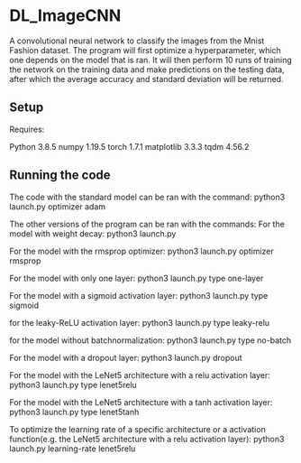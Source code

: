 # DL_ImageCNN

A convolutional neural network to classify the images from the Mnist Fashion dataset. The program will first optimize a hyperparameter, which one depends on the model that is ran.
It will then perform 10 runs of training the network on the training data and make predictions on the testing data, after which the average accuracy and standard deviation will be returned.


## Setup

Requires: 

Python 3.8.5
numpy 1.19.5
torch 1.7.1
matplotlib 3.3.3
tqdm 4.56.2
## Running the code

The code with the standard model can be ran with the command:
python3 launch.py optimizer adam

The other versions of the program can be ran with the commands:
For the model with weight decay:
python3 launch.py

For the model with the rmsprop optimizer:
python3 launch.py optimizer rmsprop

For the model with only one layer:
python3 launch.py type one-layer

For the model with a sigmoid activation layer:
python3 launch.py type sigmoid

for the leaky-ReLU activation layer:
python3 launch.py type leaky-relu

for the model without batchnormalization:
python3 launch.py type no-batch

For the model with a dropout layer:
python3 launch.py dropout

For the model with the LeNet5 architecture with a relu activation layer:
python3 launch.py type lenet5relu

For the model with the LeNet5 architecture with a tanh activation layer:
python3 launch.py type lenet5tanh

To optimize the learning rate of a specific architecture or a activation function(e.g. the LeNet5 architecture with a relu activation layer):
python3 launch.py learning-rate lenet5relu




